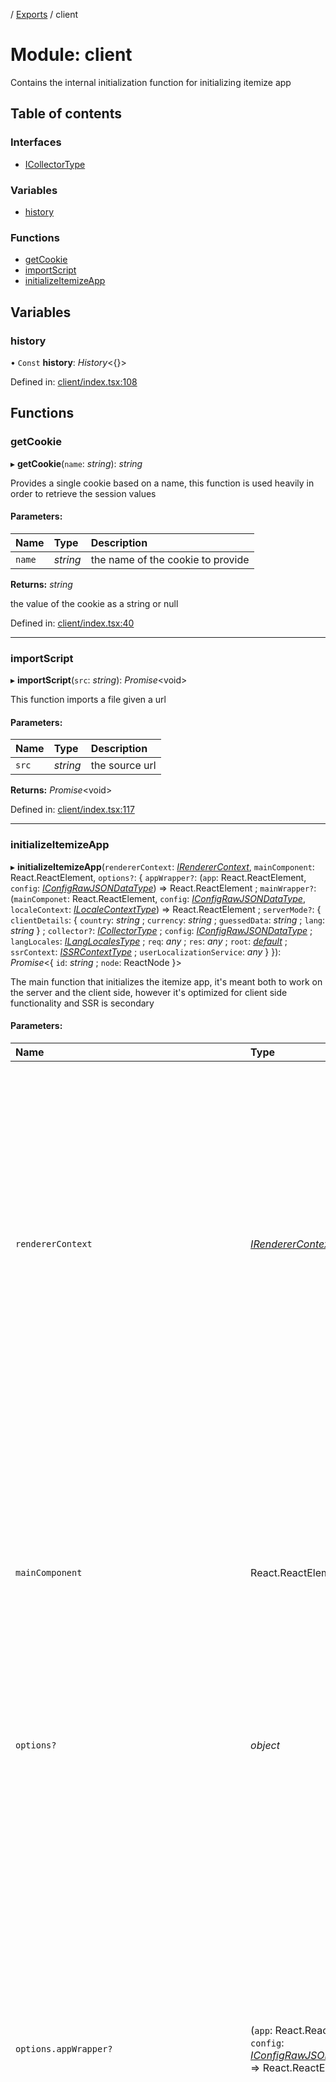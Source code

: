 [](../README.md) / [Exports](../modules.md) / client

# Module: client

Contains the internal initialization function for initializing itemize app

## Table of contents

### Interfaces

- [ICollectorType](../interfaces/client.icollectortype.md)

### Variables

- [history](client.md#history)

### Functions

- [getCookie](client.md#getcookie)
- [importScript](client.md#importscript)
- [initializeItemizeApp](client.md#initializeitemizeapp)

## Variables

### history

• `Const` **history**: *History*<{}\>

Defined in: [client/index.tsx:108](https://github.com/onzag/itemize/blob/0569bdf2/client/index.tsx#L108)

## Functions

### getCookie

▸ **getCookie**(`name`: *string*): *string*

Provides a single cookie based on a name, this function
is used heavily in order to retrieve the session values

#### Parameters:

Name | Type | Description |
:------ | :------ | :------ |
`name` | *string* | the name of the cookie to provide   |

**Returns:** *string*

the value of the cookie as a string or null

Defined in: [client/index.tsx:40](https://github.com/onzag/itemize/blob/0569bdf2/client/index.tsx#L40)

___

### importScript

▸ **importScript**(`src`: *string*): *Promise*<void\>

This function imports a file given a url

#### Parameters:

Name | Type | Description |
:------ | :------ | :------ |
`src` | *string* | the source url    |

**Returns:** *Promise*<void\>

Defined in: [client/index.tsx:117](https://github.com/onzag/itemize/blob/0569bdf2/client/index.tsx#L117)

___

### initializeItemizeApp

▸ **initializeItemizeApp**(`rendererContext`: [*IRendererContext*](../interfaces/client_providers_renderer.irenderercontext.md), `mainComponent`: React.ReactElement, `options?`: { `appWrapper?`: (`app`: React.ReactElement, `config`: [*IConfigRawJSONDataType*](../interfaces/config.iconfigrawjsondatatype.md)) => React.ReactElement ; `mainWrapper?`: (`mainComponet`: React.ReactElement, `config`: [*IConfigRawJSONDataType*](../interfaces/config.iconfigrawjsondatatype.md), `localeContext`: [*ILocaleContextType*](../interfaces/client_internal_providers_locale_provider.ilocalecontexttype.md)) => React.ReactElement ; `serverMode?`: { `clientDetails`: { `country`: *string* ; `currency`: *string* ; `guessedData`: *string* ; `lang`: *string*  } ; `collector?`: [*ICollectorType*](../interfaces/client.icollectortype.md) ; `config`: [*IConfigRawJSONDataType*](../interfaces/config.iconfigrawjsondatatype.md) ; `langLocales`: [*ILangLocalesType*](../interfaces/root.ilanglocalestype.md) ; `req`: *any* ; `res`: *any* ; `root`: [*default*](../classes/root.default.md) ; `ssrContext`: [*ISSRContextType*](../interfaces/client_internal_providers_ssr_provider.issrcontexttype.md) ; `userLocalizationService`: *any*  }  }): *Promise*<{ `id`: *string* ; `node`: ReactNode  }\>

The main function that initializes the itemize app, it's meant both to work
on the server and the client side, however it's optimized for client side functionality
and SSR is secondary

#### Parameters:

Name | Type | Description |
:------ | :------ | :------ |
`rendererContext` | [*IRendererContext*](../interfaces/client_providers_renderer.irenderercontext.md) | the renderer context to use, specifies how both entries and view should be renderer based on these instructions, and it's static and provided to all the app, the renderer context can be replaced to give a different look and feel, check out the fast prototyping renderer context for the default context which uses material ui as this. Secondary renderers can be used and injected along the app by passing the renderer arg to the react Entry or View component to use a different renderer   |
`mainComponent` | React.ReactElement | the main application component this is basically the user custom App component that defines the entire app, this is where the developer decides what to do, and uses components mainly out of the client/components in order to build its app, with navigation and all, but also can use fast prototyping components which in term use those components as base   |
`options?` | *object* | optional options, very useful in many circumstances   |
`options.appWrapper?` | (`app`: React.ReactElement, `config`: [*IConfigRawJSONDataType*](../interfaces/config.iconfigrawjsondatatype.md)) => React.ReactElement | a function that wraps the application itself, and executes only once over the initialization of the app, it acts like a react component that should return a react element, allows to put static things in the app on top of it that are required (likely by the renderers or other custom components) such as providers, eg. for fast prototyping the app wrapper will add the material UI theme provider as well as the CSS baseline. NOTE that the app wrapper despite being wrapping the app, the app itself (and as such this wrapper) sits under the config provider, ssr provider, route provider, and the renderer context provider so it's totally possible for the app wrapper to access these, even when it's absolutely not recommended.   |
`options.mainWrapper?` | (`mainComponet`: React.ReactElement, `config`: [*IConfigRawJSONDataType*](../interfaces/config.iconfigrawjsondatatype.md), `localeContext`: [*ILocaleContextType*](../interfaces/client_internal_providers_locale_provider.ilocalecontexttype.md)) => React.ReactElement | a function that wraps the main component that was given, the main component sits under the true application under the locale context provider and the token provider, it provides as arguments the config and the locale context; the main wrapper can execute several times any time the main component top context changes, as such ensure that it's effective enough, the mainWrapper is only truly expected to execute these several times during login/out events and any localization change; this is then where you put localization sensitive provider, eg. in the case of fast prototyping the moment utils provider which is locale sensitive is passed here   |
`options.serverMode?` | *object* | options for doing SSR, not required and shouldn't be provided when doing SSR, when server mode is set instead of doing a render, it will return a node, and an id; where id might be null, depending to the collection rules; this returned react node will not contain a router   |
`options.serverMode.clientDetails` | *object* | - |
`options.serverMode.clientDetails.country` | *string* | - |
`options.serverMode.clientDetails.currency` | *string* | - |
`options.serverMode.clientDetails.guessedData` | *string* | - |
`options.serverMode.clientDetails.lang` | *string* | - |
`options.serverMode.collector?` | [*ICollectorType*](../interfaces/client.icollectortype.md) | - |
`options.serverMode.config` | [*IConfigRawJSONDataType*](../interfaces/config.iconfigrawjsondatatype.md) | - |
`options.serverMode.langLocales` | [*ILangLocalesType*](../interfaces/root.ilanglocalestype.md) | - |
`options.serverMode.req` | *any* | - |
`options.serverMode.res` | *any* | - |
`options.serverMode.root` | [*default*](../classes/root.default.md) | - |
`options.serverMode.ssrContext` | [*ISSRContextType*](../interfaces/client_internal_providers_ssr_provider.issrcontexttype.md) | - |
`options.serverMode.userLocalizationService` | *any* | - |

**Returns:** *Promise*<{ `id`: *string* ; `node`: ReactNode  }\>

Defined in: [client/index.tsx:221](https://github.com/onzag/itemize/blob/0569bdf2/client/index.tsx#L221)
